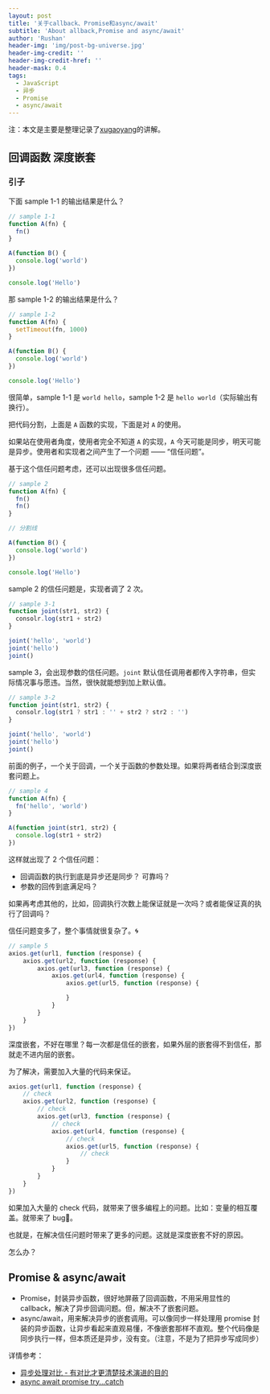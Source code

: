 ```yaml
---
layout: post
title: '关于callback、Promise和async/await'
subtitle: 'About allback,Promise and async/await'
author: 'Rushan'
header-img: 'img/post-bg-universe.jpg'
header-img-credit: ''
header-img-credit-href: ''
header-mask: 0.4
tags:
  - JavaScript
  - 异步
  - Promise
  - async/await
---
```


注：本文是主要是整理记录了[xugaoyang](https://github.com/xugy0926)的讲解。

## 回调函数 深度嵌套

### 引子

下面 sample 1-1 的输出结果是什么？

```js
// sample 1-1
function A(fn) {
  fn()
}

A(function B() {
  console.log('world')
})

console.log('Hello')
```

那 sample 1-2 的输出结果是什么？

```js
// sample 1-2
function A(fn) {
  setTimeout(fn, 1000)
}

A(function B() {
  console.log('world')
})

console.log('Hello')
```

很简单，sample 1-1 是 `world hello`，sample 1-2 是 `hello world`（实际输出有换行）。

把代码分割，上面是 `A` 函数的实现，下面是对 `A` 的使用。

如果站在使用者角度，使用者完全不知道 `A` 的实现，`A` 今天可能是同步，明天可能是异步。使用者和实现者之间产生了一个问题 —— “信任问题”。

基于这个信任问题考虑，还可以出现很多信任问题。

```js
// sample 2
function A(fn) {
  fn()
  fn()
}

// 分割线

A(function B() {
  console.log('world')
})

console.log('Hello')
```

sample 2 的信任问题是，实现者调了 2 次。

```js
// sample 3-1
function joint(str1, str2) {
  consolr.log(str1 + str2)
}

joint('hello', 'world')
joint('hello')
joint()
```

sample 3，会出现参数的信任问题。`joint` 默认信任调用者都传入字符串，但实际情况事与愿违。当然，很快就能想到加上默认值。

```js
// sample 3-2
function joint(str1, str2) {
  consolr.log(str1 ? str1 : '' + str2 ? str2 : '')
}

joint('hello', 'world')
joint('hello')
joint()
```

前面的例子，一个关于回调，一个关于函数的参数处理。如果将两者结合到深度嵌套问题上。

```js
// sample 4
function A(fn) {
  fn('hello', 'world')
}

A(function joint(str1, str2) {
  console.log(str1 + str2)
})
```

这样就出现了 2 个信任问题：

- 回调函数的执行到底是异步还是同步？ 可靠吗？
- 参数的回传到底满足吗？

如果再考虑其他的，比如，回调执行次数上能保证就是一次吗？或者能保证真的执行了回调吗？

信任问题变多了，整个事情就很复杂了。🌀

```js
// sample 5
axios.get(url1, function (response) {
    axios.get(url2, function (response) {
        axios.get(url3, function (response) {
            axios.get(url4, function (response) {
                axios.get(url5, function (response) {

                }
            }
        }
    }
})
```

深度嵌套，不好在哪里？每一次都是信任的嵌套，如果外层的嵌套得不到信任，那就走不进内层的嵌套。

为了解决，需要加入大量的代码来保证。

```js
axios.get(url1, function (response) {
    // check
    axios.get(url2, function (response) {
        // check
        axios.get(url3, function (response) {
            // check
            axios.get(url4, function (response) {
                // check
                axios.get(url5, function (response) {
                    // check
                }
            }
        }
    }
})
```

如果加入大量的 check 代码，就带来了很多编程上的问题。比如：变量的相互覆盖。就带来了 bug🐛。

也就是，在解决信任问题时带来了更多的问题。这就是深度嵌套不好的原因。

怎么办？

## Promise & async/await

- Promise，封装异步函数，很好地屏蔽了回调函数，不用采用显性的 callback，解决了异步回调问题。但，解决不了嵌套问题。
- async/await，用来解决异步的嵌套调用。可以像同步一样处理用 promise 封装的异步函数，让异步看起来直观易懂，不像嵌套那样不直观。整个代码像是同步执行一样，但本质还是异步，没有变。（注意，不是为了把异步写成同步）

详情参考：

- [异步处理对比 - 有对比才更清楚技术演进的目的](https://xugaoyang.com/post/IvwK9zL2Fd)
- [async await promise try...catch](https://xugaoyang.com/post/0ImfagEbzF)
